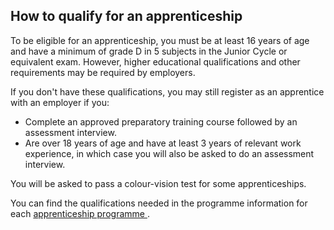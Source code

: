 ##  How to qualify for an apprenticeship

To be eligible for an apprenticeship, you must be at least 16 years of age and
have a minimum of grade D in 5 subjects in the Junior Cycle or equivalent
exam. However, higher educational qualifications and other requirements may be
required by employers.

If you don't have these qualifications, you may still register as an
apprentice with an employer if you:

  * Complete an approved preparatory training course followed by an assessment interview. 
  * Are over 18 years of age and have at least 3 years of relevant work experience, in which case you will also be asked to do an assessment interview. 

You will be asked to pass a colour-vision test for some apprenticeships.

You can find the qualifications needed in the programme information for each [
apprenticeship programme ](https://apprenticeship.ie/pages/discover) .
